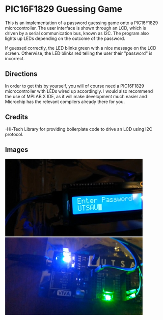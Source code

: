 # PIC16F1829 Guessing Game

This is an implementation of a password guessing game onto a PIC16F1829 microcontroller. The user interface is shown through an LCD, which is driven by a serial communication bus, known as I2C. The program also lights up LEDs depending on the outcome of the password. 


If guessed correctly, the LED blinks green with a nice message on the LCD screen. Otherwise, the LED blinks red telling the user their "password" is incorrect.

## Directions

In order to get this by yourself, you will of course need a PIC16F1829 microcontroller with LEDs wired up accordingly. I would also recommend the use of MPLAB X IDE, as it will make development much easier and Microchip has the relevant compilers already there for you.

## Credits

-Hi-Tech Library for providing boilerplate code to drive an LCD using I2C protocol.

## Images

![Password Prompt on an LCD](prompt.jpg)
![Correct Password](goodOutcome.jpg)

